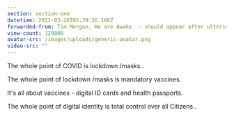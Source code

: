 ```yaml
---
section: section-one
datetime: 2021-03-26T05:39:36.166Z
forwarded-from: Tim Morgan, We are Awake  - should appear after ulterior motives
view-count: 129000
avatar-src: /images/uploads/generic-avatar.png
video-src: ""
---
```

The whole point of COVID is lockdown /masks..

The whole point of lockdown /masks is mandatory vaccines.

It's all about vaccines - digital ID cards and health passports.

The whole point of digital identity is total control over all Citizens..
